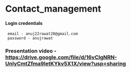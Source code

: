 # Contact_management

#### Login credentials 
     email - anuj22rawat20@gmail.com
     password - anujrawat

### Presentation video - https://drive.google.com/file/d/16vClgNRN-UnIyCmtZfma9letKYkv5X1X/view?usp=sharing

